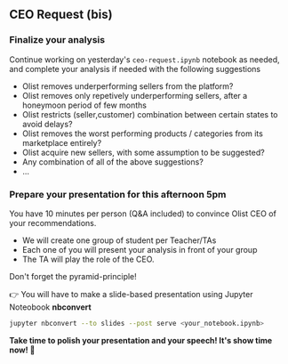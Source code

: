 ## CEO Request (bis)

### Finalize your analysis

Continue working on yesterday's `ceo-request.ipynb` notebook as needed, and complete your analysis if needed with the following suggestions

- Olist removes underperforming sellers from the platform?
- Olist removes only repetively underperforming sellers, after a honeymoon period of few months
- Olist restricts (seller,customer) combination between certain states to avoid delays?
- Olist removes the worst performing products / categories from its marketplace entirely?
- Olist acquire new sellers, with some assumption to be suggested?
- Any combination of all of the above suggestions?
- ...

### Prepare your presentation for this afternoon 5pm

You have 10 minutes per person (Q&A included) to convince Olist CEO of your recommendations.

- We will create one group of student per Teacher/TAs
- Each one of you will present your analysis in front of your group
- The TA will play the role of the CEO.

Don't forget the pyramid-principle!

👉 You will have to make a slide-based presentation using Jupyter Noteobook **nbconvert**

```bash
jupyter nbconvert --to slides --post serve <your_notebook.ipynb>
```

**Take time to polish your presentation and your speech! It's show time now! 💫**
